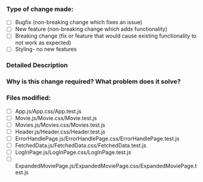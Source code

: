 ### Type of change made:
- [ ] Bugfix (non-breaking change which fixes an issue)
- [ ] New feature (non-breaking change which adds functionality)
- [ ] Breaking change (fix or feature that would cause existing functionality to not work as expected)
- [ ] Styling- no new features
### Detailed Description
### Why is this change required? What problem does it solve?
### Files modified:
- [ ] App.js/App.css/App.test.js
- [ ] Movie.js/Movie.css/Movie.test.js
- [ ] Movies.js/Movies.css/Movies.test.js
- [ ] Header.js/Header.css/Header.test.js
- [ ] ErrorHandlePage.js/ErrorHandlePage.css/ErrorHandlePage.test.js
- [ ] FetchedData.js/FetchedData.css/FetchedData.test.js
- [ ] LogInPage.js/LogInPage.css/LogInPage.test.js
- [ ] ExpandedMoviePage.js/ExpandedMoviePage.css/ExpandedMoviePage.test.js